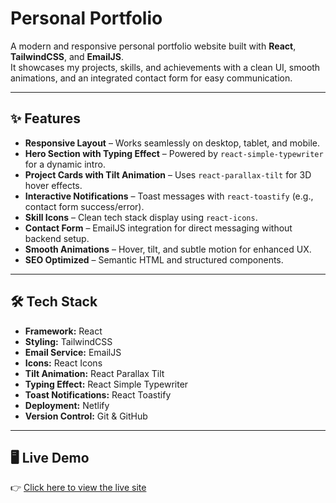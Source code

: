 # Personal Portfolio

A modern and responsive personal portfolio website built with **React**, **TailwindCSS**, and **EmailJS**.  
It showcases my projects, skills, and achievements with a clean UI, smooth animations, and an integrated contact form for easy communication.

---

## ✨ Features
- **Responsive Layout** – Works seamlessly on desktop, tablet, and mobile.
- **Hero Section with Typing Effect** – Powered by `react-simple-typewriter` for a dynamic intro.
- **Project Cards with Tilt Animation** – Uses `react-parallax-tilt` for 3D hover effects.
- **Interactive Notifications** – Toast messages with `react-toastify` (e.g., contact form success/error).
- **Skill Icons** – Clean tech stack display using `react-icons`.
- **Contact Form** – EmailJS integration for direct messaging without backend setup.
- **Smooth Animations** – Hover, tilt, and subtle motion for enhanced UX.
- **SEO Optimized** – Semantic HTML and structured components.

---

## 🛠️ Tech Stack
- **Framework:** React 
- **Styling:** TailwindCSS  
- **Email Service:** EmailJS 
- **Icons:** React Icons  
- **Tilt Animation:** React Parallax Tilt 
- **Typing Effect:** React Simple Typewriter 
- **Toast Notifications:** React Toastify 
- **Deployment:** Netlify 
- **Version Control:** Git & GitHub

---

## 🖥️ Live Demo
👉 [Click here to view the live site](https://shahbazkhann.netlify.app)